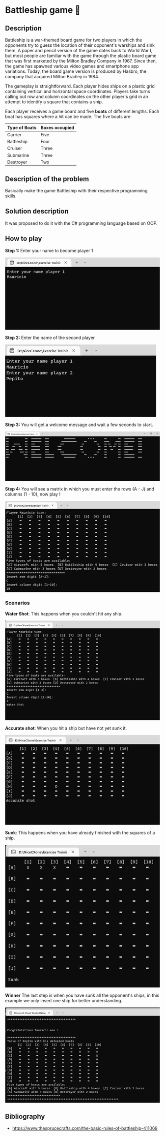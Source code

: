 # Battleship game 🚢
## Description
Battleship is a war-themed board game for two players in which the opponents try to guess the location of their opponent's warships and sink them. A paper and pencil version of the game dates back to World War I, but most people are familiar with the game through the plastic board game that was first marketed by the Milton Bradley Company in 1967. Since then, the game has spawned various video games and smartphone app variations. Today, the board game version is produced by Hasbro, the company that acquired Milton Bradley in 1984. 

The gameplay is straightforward. Each player hides ships on a plastic grid containing vertical and horizontal space coordinates. Players take turns calling out row and column coordinates on the other player's grid in an attempt to identify a square that contains a ship. 

Each player receives a game board and five **boats** of different lengths. Each boat has squares where a hit can be made. The five boats are:

|Type of Boats   | Boxes occupied                |
|----------------|-------------------------------|
|Carrier         |			Five        		 |
|Battleship      |			Four      			 |
|Cruiser         |			Three				 |
|Submarine		 |			Three				 |
|Destroyer		 |			Two					 |
## Description of the problem
Basically make the game Battleship with their respective programming skills.
## Solution description
It was proposed to do it with the C# programming language based on OOP.
## How to play 

**Step 1:** Enter your name to become player 1 

![Step 1](/images/Step_1.png)

**Step 2:** Enter the name of the second player

![Step 2](/images/Step_2.png)

**Step 3:** You will get a welcome message and wait a few seconds to start.

![Step 3](/images/Step_3.png)

**Step 4:** You will see a matrix in which you must enter the rows (A - J) and columns (1 - 10), now play !

![Step 4](/images/Step_4.png)

### Scenarios
**Water Shot**: This happens when you couldn't hit any ship.

![Water Shot](/images/Water%20Shot.png)

**Accurate shot**: When you hit a ship but have not yet sunk it.

![Accurate shot](/images/Accurate%20shot.png)

**Sunk**: This happens when you have already finished with the squares of a ship.

![Sunk](/images/SUNK.png)

**Winner** The last step is when you have sunk all the opponent's ships, in this example we only insert one ship for better understanding.

![Winner](/images/Winner.png)

## Bibliography
* https://www.thesprucecrafts.com/the-basic-rules-of-battleship-411069
